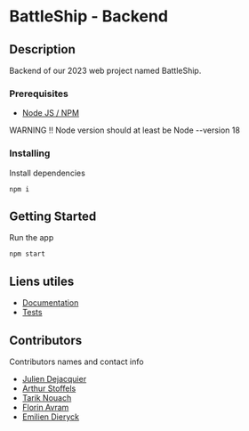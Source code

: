 # BattleShip - Backend

## Description

Backend of our 2023 web project named BattleShip.

### Prerequisites 

-   [Node JS / NPM](https://nodejs.org/en/)

WARNING !! Node version should at least be Node --version 18

### Installing 

Install dependencies

```
npm i 
```

## Getting Started

Run the app

```
npm start
```

## Liens utiles

- [Documentation](https://github.com/e-vinci/web2-2023-project-groupe-28/blob/main/report/WEB2-2023-PROJET-GROUP-28.docx)
- [Tests](https://github.com/e-vinci/web2-2023-project-groupe-28/tree/main/api/REST%20Client)

## Contributors

Contributors names and contact info

- [Julien Dejacquier](https://github.com/JDRjuju)
- [Arthur Stoffels](https://github.com/Arthi2507)
- [Tarik Nouach](https://github.com/boxvers145)
- [Florin Avram](https://github.com/Nemuriciu2)
- [Emilien Dieryck](https://github.com/emilienDieryck)
